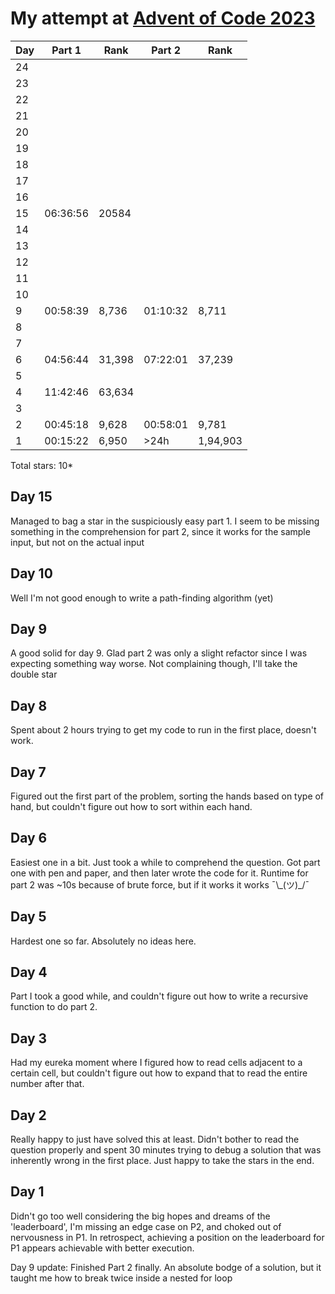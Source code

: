 # My attempt at [Advent of Code 2023]("https://adventofcode.com/2023")

<!--
α 224
β 225
η 951
ω 969
θ 952
λ 955
μ 956
π 227
σ 963 
φ 966   
-->

| Day | Part 1   | Rank   | Part 2   | Rank     |
| --- | -------- | ------ | -------- | -------- |
| 24  |          |        |          |          |
| 23  |          |        |          |          |
| 22  |          |        |          |          |
| 21  |          |        |          |          |
| 20  |          |        |          |          |
| 19  |          |        |          |          |
| 18  |          |        |          |          |
| 17  |          |        |          |          |
| 16  |          |        |          |          |
| 15  | 06:36:56 | 20584  |          |          |
| 14  |          |        |          |          |
| 13  |          |        |          |          |
| 12  |          |        |          |          |
| 11  |          |        |          |          |
| 10  |          |        |          |          |
| 9   | 00:58:39 | 8,736  | 01:10:32 | 8,711    |
| 8   |          |        |          |          |
| 7   |          |        |          |          |
| 6   | 04:56:44 | 31,398 | 07:22:01 | 37,239   |
| 5   |          |        |          |          |
| 4   | 11:42:46 | 63,634 |          |          |
| 3   |          |        |          |          |
| 2   | 00:45:18 | 9,628  | 00:58:01 | 9,781    |
| 1   | 00:15:22 | 6,950  | >24h     | 1,94,903 |

Total stars: 10*

## Day 15
Managed to bag a star in the suspiciously easy part 1. I seem to be 
missing something in the comprehension for part 2, since it works for the 
sample input, but not on the actual input

## Day 10
Well I'm not good enough to write a path-finding algorithm (yet) 

## Day 9
A good solid for day 9. Glad part 2 was only a slight refactor since I 
was expecting something way worse. Not complaining though, I'll take the
double star

## Day 8
Spent about 2 hours trying to get my code to run in the first place, doesn't work.

## Day 7
Figured out the first part of the problem, sorting the hands based on type of hand,
but couldn't figure out how to sort within each hand.

## Day 6
Easiest one in a bit. Just took a while to comprehend 
the question. Got part one with pen and paper, and then
later wrote the code for it. Runtime for part 2 was
~10s because of brute force, but if it works it works ¯\\_(ツ)\_/¯

## Day 5
Hardest one so far. Absolutely no ideas here.

## Day 4
Part I took a good while, and couldn't figure out
how to write a recursive function to do part 2.

## Day 3
Had my eureka moment where I figured how to read cells 
adjacent to a certain cell, but couldn't figure out how to 
expand that to read the entire number after that.

## Day 2
Really happy to just have solved this at least. Didn't bother
to read the question properly and spent 30 minutes 
trying to debug a solution that was inherently wrong in the 
first place. Just happy to take the stars in the end.

## Day 1
Didn't go too well considering the big hopes and dreams of 
the 'leaderboard', I'm missing an edge case on P2, and 
choked out of nervousness in P1. In retrospect, achieving a
position on the leaderboard for P1 appears achievable
with better execution. 

Day 9 update: Finished Part 2 finally. An absolute bodge
of a solution, but it taught me how to break twice inside a 
nested for loop
